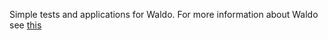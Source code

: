 Simple tests and applications for Waldo.
For more information about Waldo see [this](https://github.com/bmistree/Waldo)
